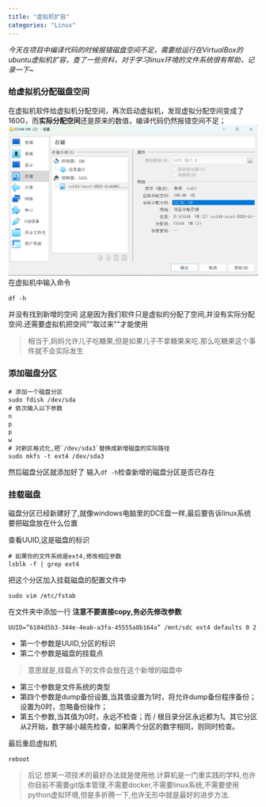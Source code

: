 ```yaml
---
title: "虚拟机扩容"
categories: "Linux"
---
```


*今天在项目中编译代码的时候报错磁盘空间不足，需要给运行在VirtualBox的ubuntu虚拟机扩容，查了一些资料，对于学习linux环境的文件系统很有帮助，记录一下~*


### 给虚拟机分配磁盘空间
在虚拟机软件给虚拟机分配空间，再次启动虚拟机，发现虚拟分配空间变成了160G，而**实际分配空间**还是原来的数值，编译代码仍然报错空间不足；
<img src= "./virtual.png">
在虚拟机中输入命令
```
df -h
```
并没有找到新增的空间
这是因为我们软件只是虚拟的分配了空间,并没有实际分配空间.还需要虚拟机把空间""取过来""才能使用
> 相当于,妈妈允许儿子吃糖果,但是如果儿子不拿糖果来吃.那么吃糖果这个事件就不会实际发生
### 添加磁盘分区
```
# 添加一个磁盘分区
sudo fdisk /dev/sda
# 依次输入以下参数
n
p
p
w
# 对新区格式化,把`/dev/sda3`替换成新增磁盘的实际路径
sudo mkfs -t ext4 /dev/sda3
```
然后磁盘分区就添加好了
输入`df -h`检查新增的磁盘分区是否已存在
### 挂载磁盘
磁盘分区已经新建好了,就像windows电脑里的DCE盘一样,最后要告诉linux系统要把磁盘放在什么位置

查看UUID,这是磁盘的标识
```
# 如果你的文件系统是ext4,修改相应参数
lsblk -f | grep ext4
```
把这个分区加入挂载磁盘的配置文件中
```
sudo vim /etc/fstab
```
在文件夹中添加一行
**注意不要直接copy,务必先修改参数**
```
UUID=”6104d5b3-344e-4eab-a3fa-45555a8b164a” /mnt/sdc ext4 defaults 0 2
```
- 第一个参数是UUID,分区的标识
- 第二个参数是磁盘的挂载点
> 意思就是,挂载点下的文件会放在这个新增的磁盘中
- 第三个参数是文件系统的类型
- 第四个参数是dump备份设置,当其值设置为1时，将允许dump备份程序备份；设置为0时，忽略备份操作；
- 第五个参数,当其值为0时，永远不检查；而 / 根目录分区永远都为1。其它分区从2开始，数字越小越先检查，如果两个分区的数字相同，则同时检查。

最后重启虚拟机
```
reboot
```

> 后记 
> 想某一项技术的最好办法就是使用他.计算机是一门重实践的学科,也许你目前不需要git版本管理,不需要docker,不需要linux系统,不需要使用python虚拟环境,但是多折腾一下,也许无形中就是最好的进步方法.
